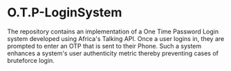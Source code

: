 # O.T.P-LoginSystem
The repository contains an implementation of a One Time Password Login system developed using Africa's Talking API. Once a user logins in, they are prompted to enter an OTP that is sent to their Phone. Such a system enhances a system's user authenticity metric thereby preventing cases of bruteforce login. 
